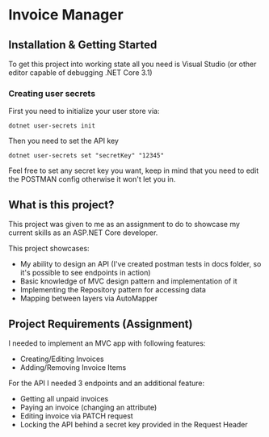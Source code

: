 # Invoice Manager

## Installation & Getting Started

To get this project into working state all you need is Visual Studio (or other editor capable of debugging .NET Core 3.1)

### Creating user secrets
First you need to initialize your user store via:
```
dotnet user-secrets init
```

Then you need to set the API key
```
dotnet user-secrets set "secretKey" "12345"
```
Feel free to set any secret key you want, keep in mind that you need to edit the POSTMAN config otherwise it won't let you in.

## What is this project?

This project was given to me as an assignment to do to showcase my current skills as an ASP.NET Core developer.

This project showcases:
* My ability to design an API (I've created postman tests in docs folder, so it's possible to see endpoints in action)
* Basic knowledge of MVC design pattern and implementation of it
* Implementing the Repository pattern for accessing data
* Mapping between layers via AutoMapper

## Project Requirements (Assignment)

I needed to implement an MVC app with following features:
* Creating/Editing Invoices
* Adding/Removing Invoice Items

For the API I needed 3 endpoints and an additional feature:
* Getting all unpaid invoices
* Paying an invoice (changing an attribute)
* Editing invoice via PATCH request
* Locking the API behind a secret key provided in the Request Header